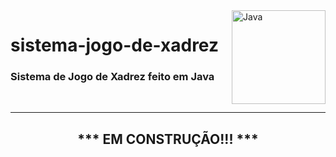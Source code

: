<img align="right" alt="Java" width="150" src="https://cdn.jsdelivr.net/gh/devicons/devicon/icons/java/java-original-wordmark.svg">

# sistema-jogo-de-xadrez

<h3>Sistema de Jogo de Xadrez feito em Java</h3>
<br>

<hr>
<h2 align="center">*** EM CONSTRUÇÃO!!! ***</h2>
<br>